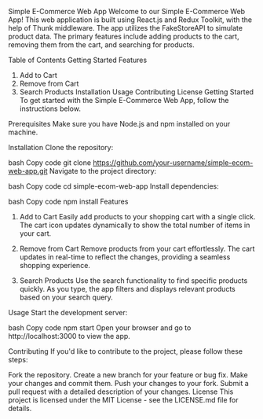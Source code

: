Simple E-Commerce Web App
Welcome to our Simple E-Commerce Web App! This web application is built using React.js and Redux Toolkit, with the help of Thunk middleware. The app utilizes the FakeStoreAPI to simulate product data. The primary features include adding products to the cart, removing them from the cart, and searching for products.

Table of Contents
Getting Started
Features
1. Add to Cart
2. Remove from Cart
3. Search Products
Installation
Usage
Contributing
License
Getting Started
To get started with the Simple E-Commerce Web App, follow the instructions below.

Prerequisites
Make sure you have Node.js and npm installed on your machine.

Installation
Clone the repository:

bash
Copy code
git clone https://github.com/your-username/simple-ecom-web-app.git
Navigate to the project directory:

bash
Copy code
cd simple-ecom-web-app
Install dependencies:

bash
Copy code
npm install
Features
1. Add to Cart
Easily add products to your shopping cart with a single click. The cart icon updates dynamically to show the total number of items in your cart.

2. Remove from Cart
Remove products from your cart effortlessly. The cart updates in real-time to reflect the changes, providing a seamless shopping experience.

3. Search Products
Use the search functionality to find specific products quickly. As you type, the app filters and displays relevant products based on your search query.

Usage
Start the development server:

bash
Copy code
npm start
Open your browser and go to http://localhost:3000 to view the app.

Contributing
If you'd like to contribute to the project, please follow these steps:

Fork the repository.
Create a new branch for your feature or bug fix.
Make your changes and commit them.
Push your changes to your fork.
Submit a pull request with a detailed description of your changes.
License
This project is licensed under the MIT License - see the LICENSE.md file for details.